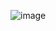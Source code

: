 ![image](https://github.com/70Null07/MobileExpertSystem/assets/76547066/a8288b84-2336-455a-b95c-18d8e95bf42e)
